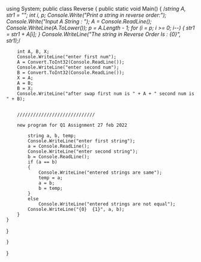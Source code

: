 using System;
public class Reverse
{ public static void Main()
    {
        /*string A, str1 = "";
        int i, p;
        Console.Write("Print a string in reverse order:");
        Console.Write("Input  A String : ");
        A = Console.ReadLine();
        Console.WriteLine(A.ToLower());
        p = A.Length - 1;
        for (i = p; i >= 0; i--)
        {
            str1 = str1 + A[i];
        }
        Console.WriteLine("The string in Reverse  Order Is : {0}", str1);*/

        int A, B, X;
        Console.WriteLine("enter first num");
        A = Convert.ToInt32(Console.ReadLine());
        Console.WriteLine("enter second num");
        B = Convert.ToInt32(Console.ReadLine());
        X = A;
        A = B;
        B = X;
        Console.WriteLine("after swap first num is " + A + " second num is " + B);
        
        
        /////////////////////////////
        
        new program for Q1 Assignment 27 feb 2022
        
            string a, b, temp;
            Console.WriteLine("enter first string");
            a = Console.ReadLine();
            Console.WriteLine("enter second string");
            b = Console.ReadLine();
            if (a == b)
            {
                Console.WriteLine("entered strings are same");
                temp = a;
                a = b;
                b = temp;
            }
            else
                Console.WriteLine("entered strings are not equal");
            Console.WriteLine("{0}  {1}", a, b);
        }
    }
}
        
        
 
    }
}
